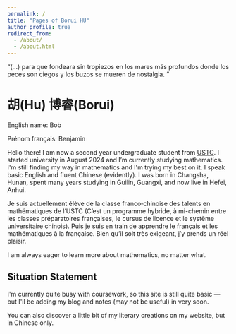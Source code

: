 ```yaml
---
permalink: /
title: "Pages of Borui HU"
author_profile: true
redirect_from: 
  - /about/
  - /about.html
---
```

“(...) para que fondeara sin tropiezos en los mares más profundos donde los peces son ciegos y los buzos se mueren de nostalgia. ”

# 胡(Hu) 博睿(Borui)

English name: Bob

Prénom français: Benjamin

Hello there! I am now a second year undergraduate student from [USTC](https://www.ustc.edu.cn/). I started university in August 2024 and I’m currently studying mathematics. I'm still finding my way in mathematics and I'm trying my best on it. I speak basic English and fluent Chinese (evidently). I was born in Changsha, Hunan, spent many years studying in Guilin, Guangxi, and now live in Hefei, Anhui.

Je suis actuellement élève de la classe franco‑chinoise des talents en mathématiques de l’USTC (C’est un programme hybride, à mi-chemin entre les classes préparatoires françaises, le cursus de licence et le système universitaire chinois). Puis je suis en train de apprendre  le français et les mathématiques à la française. Bien qu’il soit très exigeant, j’y prends un réel plaisir.

I am always eager to learn more about mathematics, no matter what.

Situation Statement
---
I'm currently quite busy with coursework, so this site is still quite basic — but I'll be adding my blog and notes (may not be useful) in very soon.

You can also discover a little bit of my literary creations on my website, but in Chinese only.
